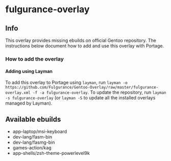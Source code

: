 # fulgurance-overlay

## Info

This overlay provides missing ebuilds on official Gentoo repository. The instructions below document how to 
add and use this overlay with Portage.

### How to add the overlay

#### Adding using Layman

To add this overlay to Portage using `layman`, run `layman -o 
https://github.com/Fulgurance/Gentoo-Overlay/raw/master/fulgurance-overlay.xml -f -a fulgurance-overlay`. 
To update the repository, run `layman -s fulgurance-overlay` (or `layman -S` to update all the installed 
overlays managed by Layman).

## Available ebuilds

- app-laptop/msi-keyboard
- dev-lang/fasm-bin
- dev-lang/fasmg-bin
- games-action/kag
- app-shells/zsh-theme-powerlevel9k
